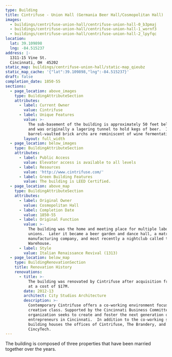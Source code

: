 ```yaml
---
type: Building
title: Cintrifuse - Union Hall (Germania Beer Hall/Cosmopolitan Hall)
images:
  - buildings/centrifuse-union-hall/centrifuse-union-hall-0_b3pmaj
  - buildings/centrifuse-union-hall/centrifuse-union-hall-1_wornf3
  - buildings/centrifuse-union-hall/centrifuse-union-hall-2_lpyfqc
location:
  lat: 39.109898
  lng: -84.515237
address: |-
  1311-15 Vine St.
  Cincinnati, OH  45202
static_map: buildings/centrifuse-union-hall/static-map_qieubz
static_map_cache: '{"lat":39.109898,"lng":-84.515237}'
draft: false
completion_date: 1850-55
sections:
  - page_location: above_images
    type: BuildingAttributeSection
    attributes:
      - label: Current Owner
        value: Cintrifuse
      - label: Unique Features
        value: >-
          The sub-basement of the building is approximately 50 feet below grade
          and was originally a lagering tunnel to hold kegs of beer.  Its
          barrel-vaulted brick archs are reminiscent of wine fermentation caves.
        layout: full_width
  - page_location: below_images
    type: BuildingAttributeSection
    attributes:
      - label: Public Access
        value: Elevator access is available to all levels
      - label: Resources
        value: 'http://www.cintrifuse.com/'
      - label: Green Building Features
        value: The building is LEED Certified.
  - page_location: above_map
    type: BuildingAttributeSection
    attributes:
      - label: Original Owner
        value: Cosmopolitan Hall
      - label: Completion Date
        value: 1850-55
      - label: Original Function
        value: >-
          The building was the home and meeting place for multiple labor
          unions.  Later it became a beer garden and dance hall, a matress
          manufacturing company, and most recently a nightclub called the
          Warehouse.
      - label: Style
        value: Italian Renaissance Revival (1313)
  - page_location: below_map
    type: BuildingRenovationSection
    title: Renovation History
    renovations:
      - title: >-
          The building was renovated by Cintrifuse after acquisition from 3CDC
          at a cost of $17M.
        date: 2012-13
        architect: City Studios Architecture
        description: >-
          Contemporary Cintrifuse offers a co-working environment focused on the
          creative class. Supported by the Cincinnati Business Committee, the
          organization seeks to create and foster the next generation of
          entrepreneurs in Cincinnati.  In addition to the co-working space, the
          building houses the offices of Cintrifuse, The Brandery, and
          CincyTech.
---
```


The building is composed of three properties that have been married together over the years.
